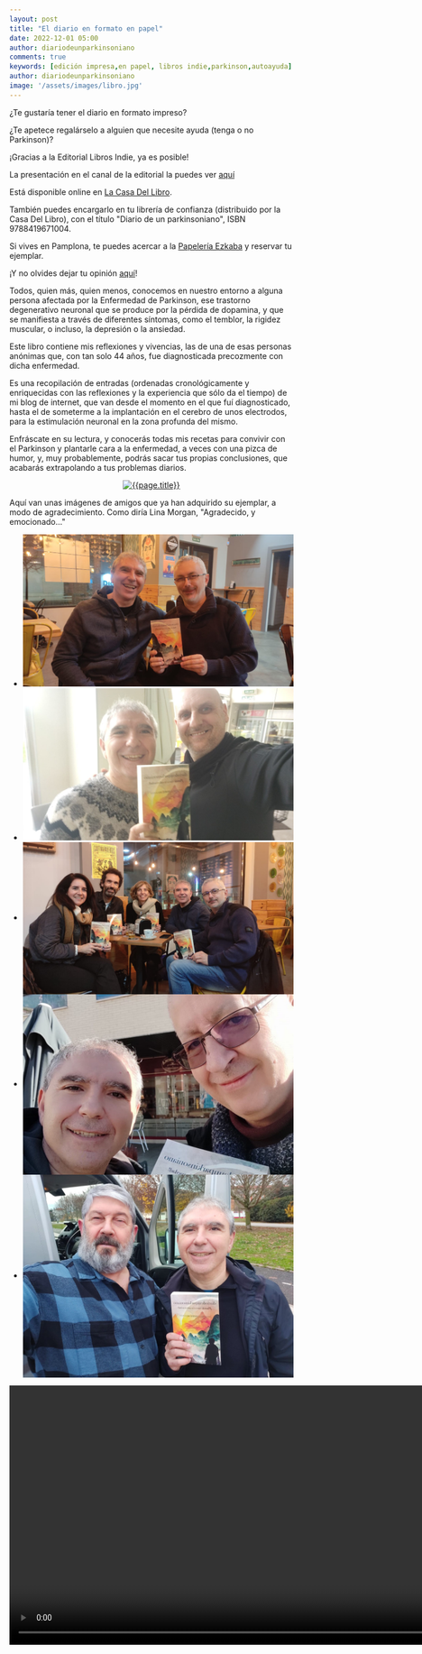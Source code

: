 ```yaml
---
layout: post
title: "El diario en formato en papel"
date: 2022-12-01 05:00
author: diariodeunparkinsoniano
comments: true
keywords: [edición impresa,en papel, libros indie,parkinson,autoayuda]
author: diariodeunparkinsoniano
image: '/assets/images/libro.jpg'
---
```


¿Te gustaría tener el diario en formato impreso?

¿Te apetece regalárselo a alguien que necesite ayuda (tenga o no Parkinson)?

¡Gracias a la Editorial Libros Indie, ya es posible!

La presentación en el canal de la editorial la puedes ver [aquí](https://youtu.be/3zu1g4SRBlM)

Está disponible online en [La Casa Del Libro](https://www.casadellibro.com/libro-diariodeunparkinsoniano-plantale-cara-a-tu-enfermedad/9788419671004/13429952).

También puedes encargarlo en tu librería de confianza (distribuido por la Casa Del Libro), con el título "Diario de un parkinsoniano", ISBN 9788419671004.

Si vives en Pamplona, te puedes acercar a la [Papelería Ezkaba](https://goo.gl/maps/XdCYyDgke24D3Kc67) y reservar tu ejemplar.

¡Y no olvides dejar tu opinión [aquí](https://www.casadellibro.com/libro-diariodeunparkinsoniano-plantale-cara-a-tu-enfermedad/9788419671004/13429952)!

Todos, quien más, quien menos, conocemos en nuestro entorno a alguna persona afectada por la Enfermedad de Parkinson, ese trastorno degenerativo neuronal que se produce por la pérdida de dopamina, y que se manifiesta a través de diferentes síntomas, como el temblor, la rigidez muscular, o incluso, la depresión o la ansiedad.

Este libro contiene mis reflexiones y vivencias, las de una de esas personas anónimas que, con tan solo 44 años, fue diagnosticada precozmente con dicha enfermedad. 

Es una recopilación de entradas (ordenadas cronológicamente y enriquecidas con las reflexiones y la experiencia que sólo da el tiempo) de mi blog de internet, que van desde el momento en el que fuí diagnosticado, hasta el de someterme a la implantación en el cerebro de unos electrodos, para la estimulación neuronal en la zona profunda del mismo.

Enfráscate en su lectura, y conocerás todas mis recetas para convivir con el Parkinson y plantarle cara a la enfermedad, a veces con una pizca de humor, y, muy probablemente, podrás sacar tus propias conclusiones, que acabarás extrapolando a tus problemas diarios.

<div align="center">
<a href="https://www.casadellibro.com/libro-diariodeunparkinsoniano-plantale-cara-a-tu-enfermedad/9788419671004/13429952">
<img class="img-fluid"   src="{{page.image}}" alt="{{page.title}}"  />
</a>
</div>

Aquí van unas imágenes de amigos que ya han adquirido su ejemplar, a modo de agradecimiento.
Como diría Lina Morgan, "Agradecido, y emocionado..."

<div class="slider-frame">
        <ul>
            <li><img src="/assets/libro/ilde.jpg" alt="Ilde"></li>
            <li><img  src="/assets/libro/visi.jpg" alt="Visi"></li>
            <li><img align="center" src="/assets/libro/compisteleco.jpg" alt="Compis de teleco"></li>
            <li><img align="center" src="/assets/libro/koldo.jpg" alt="Koldo"></li>
             <li><img align="center" src="/assets/libro/miguel.jpg" alt="Miguel"></li>
        </ul>
    </div>

<div align="center">
<video width="auto" height="460"  controls >
  <source src="/assets/libro/libro.mp4" type="video/mp4">
  Your browser does not support the video tag.
</video>

</div>
